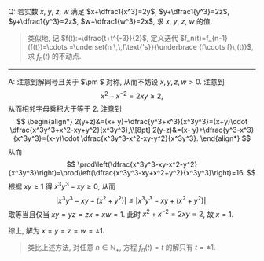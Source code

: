 Q: 若实数 $x$, $y$, $z$, $w$ 满足 $x+\dfrac1{x^3}=2y$, $y+\dfrac1{y^3}=2z$, $y+\dfrac1{y^3}=2z$, $w+\dfrac1{w^3}=2x$, 求 $x$, $y$, $z$, $w$ 的值. 

> 类似地, 记 $f(t):=\dfrac{t+t^{-3}}{2}$, 定义迭代 $f_n(t)=f_{n-1}(f(t))=\cdots =\underset{n \,\,f\text{'s}}{\underbrace {f\cdots f}\,(t)}$, 求 $f_n(t)$ 的不动点. 

***

A: 注意到解同号且关于 $\pm $ 对称, 从而不妨设 $x,y,z,w>0$. 注意到
$$
x^2+x^{-2}=2xy\geq 2,
$$
从而相邻字母乘积大于等于 $2$. 注意到
$$
\begin{align*}
2(y+z)&=(x+ y)+\dfrac{y^3+x^3}{x^3y^3}=(x+y)\cdot \dfrac{x^3y^3+x^2-xy+y^2}{x^3y^3},\\[8pt]
2(y-z)&=(x- y)+\dfrac{y^3-x^3}{x^3y^3}=(x-y)\cdot \dfrac{x^3y^3-x^2-xy-y^2}{x^3y^3}.
\end{align*}
$$
从而
$$
\prod\left(\dfrac{x^3y^3-xy-x^2-y^2}{x^3y^3}\right)=\prod\left(\dfrac{x^3y^3-xy+x^2+y^2}{x^3y^3}\right)=16.
$$
根据 $xy\geq1$ 得 $x^3y^3-xy\geq 0$, 从而
$$
|x^3y^3-xy-(x^2+y^2)|\leq |x^3y^3-xy+(x^2+y^2)|.
$$
取等当且仅当 $xy=yz=zx=xw=1$. 此时 $x^2+x^{-2}=2xy=2$, 故 $x=1$. 

综上, 解为 $x=y=z=w=\pm 1$. 

> 类比上述方法, 对任意 $n\in \mathbb N_+$, 方程 $f_n(t)=t$ 的解只有 $t=\pm 1$. 

